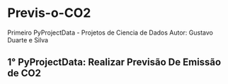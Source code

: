 # Previs-o-CO2

Primeiro PyProjectData - Projetos de Ciencia de Dados
Autor: Gustavo Duarte e Silva

## 1° PyProjectData: Realizar Previsão De Emissão de CO2
